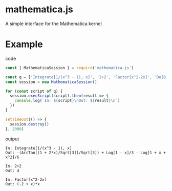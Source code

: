 # mathematica.js
A simple interface for the Mathematica kernel

# Example
code
```js
const { MathematicaSession } = require('mathematica.js')

const q = ['Integrate[1/(x^3 - 1), x]', '2+2', 'Factor[x^2-2x]', 'Do[0, Infinity]']
const session = new MathematicaSession()

for (const script of q) {
  session.execScript(script).then(result => {
    console.log(`In: ${script}\nOut: ${result}\n`)
  })
}

setTimeout(() => {
  session.destroy()
}, 2000)
```

output
```
In: Integrate[1/(x^3 - 1), x]
Out: -(ArcTan[(1 + 2*x)/Sqrt[3]]/Sqrt[3]) + Log[1 - x]/3 - Log[1 + x + x^2]/6

In: 2+2
Out: 4

In: Factor[x^2-2x]
Out: (-2 + x)*x
```
